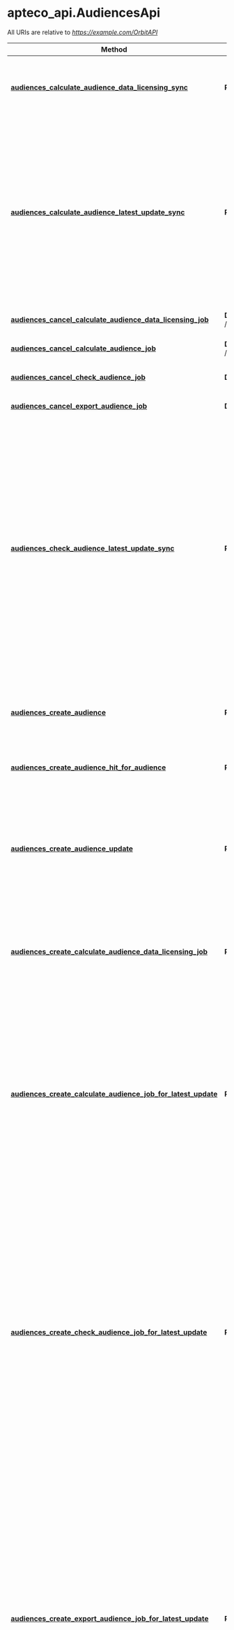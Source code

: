 # apteco_api.AudiencesApi

All URIs are relative to *https://example.com/OrbitAPI*

Method | HTTP request | Description
------------- | ------------- | -------------
[**audiences_calculate_audience_data_licensing_sync**](AudiencesApi.md#audiences_calculate_audience_data_licensing_sync) | **POST** /{dataViewName}/Audiences/{audienceId}/DataLicensingSync | Get data licensing information for the latest version of this audience
[**audiences_calculate_audience_latest_update_sync**](AudiencesApi.md#audiences_calculate_audience_latest_update_sync) | **POST** /{dataViewName}/Audiences/{audienceId}/CalculateSync | Calculate counts against the FastStats system for the latest version of this audience.  The different queries associated with the latest  version of this audience will be combined to produce the end result
[**audiences_cancel_calculate_audience_data_licensing_job**](AudiencesApi.md#audiences_cancel_calculate_audience_data_licensing_job) | **DELETE** /{dataViewName}/Audiences/{audienceId}/DataLicensingJobs/{jobId} | Cancel a running data licensing job
[**audiences_cancel_calculate_audience_job**](AudiencesApi.md#audiences_cancel_calculate_audience_job) | **DELETE** /{dataViewName}/Audiences/{audienceId}/CalculateJobs/{jobId} | Cancel a running calculate job
[**audiences_cancel_check_audience_job**](AudiencesApi.md#audiences_cancel_check_audience_job) | **DELETE** /{dataViewName}/Audiences/{audienceId}/CheckJobs/{jobId} | Cancel a running check job
[**audiences_cancel_export_audience_job**](AudiencesApi.md#audiences_cancel_export_audience_job) | **DELETE** /{dataViewName}/Audiences/{audienceId}/ExportJobs/{jobId} | Cancel a running export job
[**audiences_check_audience_latest_update_sync**](AudiencesApi.md#audiences_check_audience_latest_update_sync) | **POST** /{dataViewName}/Audiences/{audienceId}/CheckSync | Calculate check statistics against the FastStats system for the latest version of this audience.  The different queries associated with the latest  version of this audience will be combined to identify the data to analyse and the specified dimensions will be used to perform the analysis.
[**audiences_create_audience**](AudiencesApi.md#audiences_create_audience) | **POST** /{dataViewName}/Audiences | Creates a new audience from the given details for the logged in user.
[**audiences_create_audience_hit_for_audience**](AudiencesApi.md#audiences_create_audience_hit_for_audience) | **POST** /{dataViewName}/Audiences/{audienceId}/Hits | Register a hit (view) for the given audience
[**audiences_create_audience_update**](AudiencesApi.md#audiences_create_audience_update) | **POST** /{dataViewName}/Audiences/{audienceId}/Updates | Updates the details of a particular audience.  If you don&#39;t have an id for the  audience then POST to the /Audiences URL to create a new audience.
[**audiences_create_calculate_audience_data_licensing_job**](AudiencesApi.md#audiences_create_calculate_audience_data_licensing_job) | **POST** /{dataViewName}/Audiences/{audienceId}/DataLicensingJobs | Create a new job to get data licensing information for the latest version of this audience
[**audiences_create_calculate_audience_job_for_latest_update**](AudiencesApi.md#audiences_create_calculate_audience_job_for_latest_update) | **POST** /{dataViewName}/Audiences/{audienceId}/CalculateJobs | Create a new job to calculate counts against the FastStats system for the latest version of this audience.  The different queries associated with the latest  version of this audience will be combined to produce the end result
[**audiences_create_check_audience_job_for_latest_update**](AudiencesApi.md#audiences_create_check_audience_job_for_latest_update) | **POST** /{dataViewName}/Audiences/{audienceId}/CheckJobs | Create a new job to calculate check statistics against the FastStats system for the latest version of this audience.  The different queries associated with the latest  version of this audience will be combined to identify the data to analyse and the specified dimensions will be used to perform the analysis.
[**audiences_create_export_audience_job_for_latest_update**](AudiencesApi.md#audiences_create_export_audience_job_for_latest_update) | **POST** /{dataViewName}/Audiences/{audienceId}/ExportJobs | Create a new job to export data from the FastStats system for the latest version of this audience.  The different queries associated with the latest  version of this audience will be combined to identify the data to export and the specified columns will be used to export the data, to a file  and/or as a sample within the body of the result
[**audiences_delete_audience**](AudiencesApi.md#audiences_delete_audience) | **DELETE** /{dataViewName}/Audiences/{audienceId} | Deletes the specified audience
[**audiences_export_audience_latest_update_sync**](AudiencesApi.md#audiences_export_audience_latest_update_sync) | **POST** /{dataViewName}/Audiences/{audienceId}/ExportSync | Create a new job to export data from the FastStats system for the latest version of this audience.  The different queries associated with the latest  version of this audience will be combined to identify the data to export and the specified columns will be used to export the data, to a file  and/or as a sample within the body of the result
[**audiences_get_audience**](AudiencesApi.md#audiences_get_audience) | **GET** /{dataViewName}/Audiences/{audienceId} | Returns the details of a particular audience
[**audiences_get_audience_hit_for_audience**](AudiencesApi.md#audiences_get_audience_hit_for_audience) | **GET** /{dataViewName}/Audiences/{audienceId}/Hits/{audienceHitId} | Returns details for a given audience hit for this audience
[**audiences_get_audience_hits_for_audience**](AudiencesApi.md#audiences_get_audience_hits_for_audience) | **GET** /{dataViewName}/Audiences/{audienceId}/Hits | Returns a summary of the hits for this audience - i.e. information about when users have viewed the audience.
[**audiences_get_audience_latest_native_for_nett_query**](AudiencesApi.md#audiences_get_audience_latest_native_for_nett_query) | **GET** /{dataViewName}/Audiences/{audienceId}/Native/Nett | Returns native XML (i.e. for use with other FastStats applications) for the Nett query of the latest update for a particular audience
[**audiences_get_audience_result**](AudiencesApi.md#audiences_get_audience_result) | **GET** /{dataViewName}/Audiences/{audienceId}/Results/{audienceResultId} | Returns details of a particular result for a particular audience
[**audiences_get_audience_results**](AudiencesApi.md#audiences_get_audience_results) | **GET** /{dataViewName}/Audiences/{audienceId}/Results | Returns a summary of the results for a particular audience
[**audiences_get_audience_update**](AudiencesApi.md#audiences_get_audience_update) | **GET** /{dataViewName}/Audiences/{audienceId}/Updates/{audienceUpdateId} | Returns details of an update for a particular audience
[**audiences_get_audience_updates**](AudiencesApi.md#audiences_get_audience_updates) | **GET** /{dataViewName}/Audiences/{audienceId}/Updates | Returns a summary of the updates to a particular audience
[**audiences_get_audiences**](AudiencesApi.md#audiences_get_audiences) | **GET** /{dataViewName}/Audiences | Requires OrbitAdmin: Gets summary information about each audience in the DataView.
[**audiences_get_calculate_audience_data_licensing_job**](AudiencesApi.md#audiences_get_calculate_audience_data_licensing_job) | **POST** /{dataViewName}/Audiences/{audienceId}/DataLicensingJobs/{jobId} | Get the status of a running calculate job
[**audiences_get_calculate_audience_job**](AudiencesApi.md#audiences_get_calculate_audience_job) | **GET** /{dataViewName}/Audiences/{audienceId}/CalculateJobs/{jobId} | Get the status of a running calculate job
[**audiences_get_check_audience_job**](AudiencesApi.md#audiences_get_check_audience_job) | **GET** /{dataViewName}/Audiences/{audienceId}/CheckJobs/{jobId} | Get the status of a running check job
[**audiences_get_export_audience_job**](AudiencesApi.md#audiences_get_export_audience_job) | **GET** /{dataViewName}/Audiences/{audienceId}/ExportJobs/{jobId} | Get the status of a running export job
[**audiences_transfer_audience_ownership**](AudiencesApi.md#audiences_transfer_audience_ownership) | **POST** /{dataViewName}/Audiences/{audienceId}/TransferOwnership | Transfer ownership of an audience from the current user to a new owner


# **audiences_calculate_audience_data_licensing_sync**
> LicensingInfo audiences_calculate_audience_data_licensing_sync(data_view_name, audience_id, timeout_in_seconds=timeout_in_seconds, data_licensing_detail=data_licensing_detail)

Get data licensing information for the latest version of this audience

### Example

* Api Key Authentication (faststats_auth):
```python
from __future__ import print_function
import time
import apteco_api
from apteco_api.rest import ApiException
from pprint import pprint
configuration = apteco_api.Configuration()
# Configure API key authorization: faststats_auth
configuration.api_key['Authorization'] = 'YOUR_API_KEY'
# Uncomment below to setup prefix (e.g. Bearer) for API key, if needed
# configuration.api_key_prefix['Authorization'] = 'Bearer'

# Defining host is optional and default to https://example.com/OrbitAPI
configuration.host = "https://example.com/OrbitAPI"
# Enter a context with an instance of the API client
with apteco_api.ApiClient(configuration) as api_client:
    # Create an instance of the API class
    api_instance = apteco_api.AudiencesApi(api_client)
    data_view_name = 'data_view_name_example' # str | The name of the DataView to act on
audience_id = 56 # int | The id of the audience to calculate the result for
timeout_in_seconds = 56 # int | The number of seconds before the request will time out.  Leave unspecified to use the default value given in the audience service's configuration (optional)
data_licensing_detail = apteco_api.DataLicensingDetail() # DataLicensingDetail | The details required to get data licensing information for an audience (optional)

    try:
        # Get data licensing information for the latest version of this audience
        api_response = api_instance.audiences_calculate_audience_data_licensing_sync(data_view_name, audience_id, timeout_in_seconds=timeout_in_seconds, data_licensing_detail=data_licensing_detail)
        pprint(api_response)
    except ApiException as e:
        print("Exception when calling AudiencesApi->audiences_calculate_audience_data_licensing_sync: %s\n" % e)
```

### Parameters

Name | Type | Description  | Notes
------------- | ------------- | ------------- | -------------
 **data_view_name** | **str**| The name of the DataView to act on | 
 **audience_id** | **int**| The id of the audience to calculate the result for | 
 **timeout_in_seconds** | **int**| The number of seconds before the request will time out.  Leave unspecified to use the default value given in the audience service&#39;s configuration | [optional] 
 **data_licensing_detail** | [**DataLicensingDetail**](DataLicensingDetail.md)| The details required to get data licensing information for an audience | [optional] 

### Return type

[**LicensingInfo**](LicensingInfo.md)

### Authorization

[faststats_auth](../README.md#faststats_auth)

### HTTP request headers

 - **Content-Type**: application/json-patch+json, application/json, text/json, application/*+json, application/xml, text/xml, application/*+xml
 - **Accept**: application/json, text/json, application/xml, text/xml

### HTTP response details
| Status code | Description | Response headers |
|-------------|-------------|------------------|
**200** | The calculation completed successfully |  -  |
**400** | A bad request |  -  |
**403** | The given session is not allowed to get data licensing information. |  -  |
**404** | The audience couldn&#39;t be found |  -  |

[[Back to top]](#) [[Back to API list]](../README.md#documentation-for-api-endpoints) [[Back to Model list]](../README.md#documentation-for-models) [[Back to README]](../README.md)

# **audiences_calculate_audience_latest_update_sync**
> AudienceResultDetail audiences_calculate_audience_latest_update_sync(data_view_name, audience_id, timeout_in_seconds=timeout_in_seconds, calculate_audience_details=calculate_audience_details)

Calculate counts against the FastStats system for the latest version of this audience.  The different queries associated with the latest  version of this audience will be combined to produce the end result

### Example

* Api Key Authentication (faststats_auth):
```python
from __future__ import print_function
import time
import apteco_api
from apteco_api.rest import ApiException
from pprint import pprint
configuration = apteco_api.Configuration()
# Configure API key authorization: faststats_auth
configuration.api_key['Authorization'] = 'YOUR_API_KEY'
# Uncomment below to setup prefix (e.g. Bearer) for API key, if needed
# configuration.api_key_prefix['Authorization'] = 'Bearer'

# Defining host is optional and default to https://example.com/OrbitAPI
configuration.host = "https://example.com/OrbitAPI"
# Enter a context with an instance of the API client
with apteco_api.ApiClient(configuration) as api_client:
    # Create an instance of the API class
    api_instance = apteco_api.AudiencesApi(api_client)
    data_view_name = 'data_view_name_example' # str | The name of the DataView to act on
audience_id = 56 # int | The id of the audience to calculate the result for.
timeout_in_seconds = 56 # int | The number of seconds before the request will time out.  Leave unspecified to use the default value given in the audience service's configuration (optional)
calculate_audience_details = apteco_api.CalculateAudienceDetails() # CalculateAudienceDetails | The details for calculating this audience. (optional)

    try:
        # Calculate counts against the FastStats system for the latest version of this audience.  The different queries associated with the latest  version of this audience will be combined to produce the end result
        api_response = api_instance.audiences_calculate_audience_latest_update_sync(data_view_name, audience_id, timeout_in_seconds=timeout_in_seconds, calculate_audience_details=calculate_audience_details)
        pprint(api_response)
    except ApiException as e:
        print("Exception when calling AudiencesApi->audiences_calculate_audience_latest_update_sync: %s\n" % e)
```

### Parameters

Name | Type | Description  | Notes
------------- | ------------- | ------------- | -------------
 **data_view_name** | **str**| The name of the DataView to act on | 
 **audience_id** | **int**| The id of the audience to calculate the result for. | 
 **timeout_in_seconds** | **int**| The number of seconds before the request will time out.  Leave unspecified to use the default value given in the audience service&#39;s configuration | [optional] 
 **calculate_audience_details** | [**CalculateAudienceDetails**](CalculateAudienceDetails.md)| The details for calculating this audience. | [optional] 

### Return type

[**AudienceResultDetail**](AudienceResultDetail.md)

### Authorization

[faststats_auth](../README.md#faststats_auth)

### HTTP request headers

 - **Content-Type**: application/json-patch+json, application/json, text/json, application/*+json, application/xml, text/xml, application/*+xml
 - **Accept**: application/json, text/json, application/xml, text/xml

### HTTP response details
| Status code | Description | Response headers |
|-------------|-------------|------------------|
**201** | The calculation completed successfully |  -  |
**400** | A bad request |  -  |
**403** | The given session is not allowed to count this audience. |  -  |
**404** | The DataView or audience couldn&#39;t be found |  -  |

[[Back to top]](#) [[Back to API list]](../README.md#documentation-for-api-endpoints) [[Back to Model list]](../README.md#documentation-for-models) [[Back to README]](../README.md)

# **audiences_cancel_calculate_audience_data_licensing_job**
> audiences_cancel_calculate_audience_data_licensing_job(data_view_name, audience_id, job_id)

Cancel a running data licensing job

### Example

* Api Key Authentication (faststats_auth):
```python
from __future__ import print_function
import time
import apteco_api
from apteco_api.rest import ApiException
from pprint import pprint
configuration = apteco_api.Configuration()
# Configure API key authorization: faststats_auth
configuration.api_key['Authorization'] = 'YOUR_API_KEY'
# Uncomment below to setup prefix (e.g. Bearer) for API key, if needed
# configuration.api_key_prefix['Authorization'] = 'Bearer'

# Defining host is optional and default to https://example.com/OrbitAPI
configuration.host = "https://example.com/OrbitAPI"
# Enter a context with an instance of the API client
with apteco_api.ApiClient(configuration) as api_client:
    # Create an instance of the API class
    api_instance = apteco_api.AudiencesApi(api_client)
    data_view_name = 'data_view_name_example' # str | The name of the DataView to act on
audience_id = 56 # int | The id of the audience that the data licensing job is running for.
job_id = 56 # int | The id of the job to cancel

    try:
        # Cancel a running data licensing job
        api_instance.audiences_cancel_calculate_audience_data_licensing_job(data_view_name, audience_id, job_id)
    except ApiException as e:
        print("Exception when calling AudiencesApi->audiences_cancel_calculate_audience_data_licensing_job: %s\n" % e)
```

### Parameters

Name | Type | Description  | Notes
------------- | ------------- | ------------- | -------------
 **data_view_name** | **str**| The name of the DataView to act on | 
 **audience_id** | **int**| The id of the audience that the data licensing job is running for. | 
 **job_id** | **int**| The id of the job to cancel | 

### Return type

void (empty response body)

### Authorization

[faststats_auth](../README.md#faststats_auth)

### HTTP request headers

 - **Content-Type**: Not defined
 - **Accept**: Not defined

### HTTP response details
| Status code | Description | Response headers |
|-------------|-------------|------------------|
**204** | The job was cancelled successful |  -  |
**400** | A bad request |  -  |
**403** | The given session is not allowed to cancel the data licensing job. |  -  |
**404** | The DataView, audience or job couldn&#39;t be found |  -  |

[[Back to top]](#) [[Back to API list]](../README.md#documentation-for-api-endpoints) [[Back to Model list]](../README.md#documentation-for-models) [[Back to README]](../README.md)

# **audiences_cancel_calculate_audience_job**
> audiences_cancel_calculate_audience_job(data_view_name, audience_id, job_id)

Cancel a running calculate job

### Example

* Api Key Authentication (faststats_auth):
```python
from __future__ import print_function
import time
import apteco_api
from apteco_api.rest import ApiException
from pprint import pprint
configuration = apteco_api.Configuration()
# Configure API key authorization: faststats_auth
configuration.api_key['Authorization'] = 'YOUR_API_KEY'
# Uncomment below to setup prefix (e.g. Bearer) for API key, if needed
# configuration.api_key_prefix['Authorization'] = 'Bearer'

# Defining host is optional and default to https://example.com/OrbitAPI
configuration.host = "https://example.com/OrbitAPI"
# Enter a context with an instance of the API client
with apteco_api.ApiClient(configuration) as api_client:
    # Create an instance of the API class
    api_instance = apteco_api.AudiencesApi(api_client)
    data_view_name = 'data_view_name_example' # str | The name of the DataView to act on
audience_id = 56 # int | The id of the audience that the calculate job is running for.
job_id = 56 # int | The id of the job to cancel

    try:
        # Cancel a running calculate job
        api_instance.audiences_cancel_calculate_audience_job(data_view_name, audience_id, job_id)
    except ApiException as e:
        print("Exception when calling AudiencesApi->audiences_cancel_calculate_audience_job: %s\n" % e)
```

### Parameters

Name | Type | Description  | Notes
------------- | ------------- | ------------- | -------------
 **data_view_name** | **str**| The name of the DataView to act on | 
 **audience_id** | **int**| The id of the audience that the calculate job is running for. | 
 **job_id** | **int**| The id of the job to cancel | 

### Return type

void (empty response body)

### Authorization

[faststats_auth](../README.md#faststats_auth)

### HTTP request headers

 - **Content-Type**: Not defined
 - **Accept**: Not defined

### HTTP response details
| Status code | Description | Response headers |
|-------------|-------------|------------------|
**204** | The job was cancelled successful |  -  |
**400** | A bad request |  -  |
**403** | The given session is not allowed to cancel the calculate job. |  -  |
**404** | The DataView, audience or job couldn&#39;t be found |  -  |

[[Back to top]](#) [[Back to API list]](../README.md#documentation-for-api-endpoints) [[Back to Model list]](../README.md#documentation-for-models) [[Back to README]](../README.md)

# **audiences_cancel_check_audience_job**
> audiences_cancel_check_audience_job(data_view_name, audience_id, job_id)

Cancel a running check job

### Example

* Api Key Authentication (faststats_auth):
```python
from __future__ import print_function
import time
import apteco_api
from apteco_api.rest import ApiException
from pprint import pprint
configuration = apteco_api.Configuration()
# Configure API key authorization: faststats_auth
configuration.api_key['Authorization'] = 'YOUR_API_KEY'
# Uncomment below to setup prefix (e.g. Bearer) for API key, if needed
# configuration.api_key_prefix['Authorization'] = 'Bearer'

# Defining host is optional and default to https://example.com/OrbitAPI
configuration.host = "https://example.com/OrbitAPI"
# Enter a context with an instance of the API client
with apteco_api.ApiClient(configuration) as api_client:
    # Create an instance of the API class
    api_instance = apteco_api.AudiencesApi(api_client)
    data_view_name = 'data_view_name_example' # str | The name of the DataView to act on
audience_id = 56 # int | The id of the audience that the check job is running for.
job_id = 56 # int | The id of the job to cancel

    try:
        # Cancel a running check job
        api_instance.audiences_cancel_check_audience_job(data_view_name, audience_id, job_id)
    except ApiException as e:
        print("Exception when calling AudiencesApi->audiences_cancel_check_audience_job: %s\n" % e)
```

### Parameters

Name | Type | Description  | Notes
------------- | ------------- | ------------- | -------------
 **data_view_name** | **str**| The name of the DataView to act on | 
 **audience_id** | **int**| The id of the audience that the check job is running for. | 
 **job_id** | **int**| The id of the job to cancel | 

### Return type

void (empty response body)

### Authorization

[faststats_auth](../README.md#faststats_auth)

### HTTP request headers

 - **Content-Type**: Not defined
 - **Accept**: Not defined

### HTTP response details
| Status code | Description | Response headers |
|-------------|-------------|------------------|
**204** | The job was cancelled successful |  -  |
**400** | A bad request |  -  |
**403** | The given session is not allowed to cancel the check job. |  -  |
**404** | The DataView, audience or job couldn&#39;t be found |  -  |

[[Back to top]](#) [[Back to API list]](../README.md#documentation-for-api-endpoints) [[Back to Model list]](../README.md#documentation-for-models) [[Back to README]](../README.md)

# **audiences_cancel_export_audience_job**
> audiences_cancel_export_audience_job(data_view_name, audience_id, job_id)

Cancel a running export job

### Example

* Api Key Authentication (faststats_auth):
```python
from __future__ import print_function
import time
import apteco_api
from apteco_api.rest import ApiException
from pprint import pprint
configuration = apteco_api.Configuration()
# Configure API key authorization: faststats_auth
configuration.api_key['Authorization'] = 'YOUR_API_KEY'
# Uncomment below to setup prefix (e.g. Bearer) for API key, if needed
# configuration.api_key_prefix['Authorization'] = 'Bearer'

# Defining host is optional and default to https://example.com/OrbitAPI
configuration.host = "https://example.com/OrbitAPI"
# Enter a context with an instance of the API client
with apteco_api.ApiClient(configuration) as api_client:
    # Create an instance of the API class
    api_instance = apteco_api.AudiencesApi(api_client)
    data_view_name = 'data_view_name_example' # str | The name of the DataView to act on
audience_id = 56 # int | The id of the audience that the export job is running for.
job_id = 56 # int | The id of the job to cancel

    try:
        # Cancel a running export job
        api_instance.audiences_cancel_export_audience_job(data_view_name, audience_id, job_id)
    except ApiException as e:
        print("Exception when calling AudiencesApi->audiences_cancel_export_audience_job: %s\n" % e)
```

### Parameters

Name | Type | Description  | Notes
------------- | ------------- | ------------- | -------------
 **data_view_name** | **str**| The name of the DataView to act on | 
 **audience_id** | **int**| The id of the audience that the export job is running for. | 
 **job_id** | **int**| The id of the job to cancel | 

### Return type

void (empty response body)

### Authorization

[faststats_auth](../README.md#faststats_auth)

### HTTP request headers

 - **Content-Type**: Not defined
 - **Accept**: Not defined

### HTTP response details
| Status code | Description | Response headers |
|-------------|-------------|------------------|
**204** | The job was cancelled successful |  -  |
**400** | A bad request |  -  |
**403** | The given session is not allowed to cancel the export job. |  -  |
**404** | The DataView, audience or job couldn&#39;t be found |  -  |

[[Back to top]](#) [[Back to API list]](../README.md#documentation-for-api-endpoints) [[Back to Model list]](../README.md#documentation-for-models) [[Back to README]](../README.md)

# **audiences_check_audience_latest_update_sync**
> AudienceCheckDetail audiences_check_audience_latest_update_sync(data_view_name, audience_id, timeout_in_seconds=timeout_in_seconds, check_audience_details=check_audience_details)

Calculate check statistics against the FastStats system for the latest version of this audience.  The different queries associated with the latest  version of this audience will be combined to identify the data to analyse and the specified dimensions will be used to perform the analysis.

### Example

* Api Key Authentication (faststats_auth):
```python
from __future__ import print_function
import time
import apteco_api
from apteco_api.rest import ApiException
from pprint import pprint
configuration = apteco_api.Configuration()
# Configure API key authorization: faststats_auth
configuration.api_key['Authorization'] = 'YOUR_API_KEY'
# Uncomment below to setup prefix (e.g. Bearer) for API key, if needed
# configuration.api_key_prefix['Authorization'] = 'Bearer'

# Defining host is optional and default to https://example.com/OrbitAPI
configuration.host = "https://example.com/OrbitAPI"
# Enter a context with an instance of the API client
with apteco_api.ApiClient(configuration) as api_client:
    # Create an instance of the API class
    api_instance = apteco_api.AudiencesApi(api_client)
    data_view_name = 'data_view_name_example' # str | The name of the DataView to act on
audience_id = 56 # int | The id of the audience to calculate the result for.
timeout_in_seconds = 56 # int | The number of seconds before the request will time out.  Leave unspecified to use the default value given in the audience service's configuration (optional)
check_audience_details = apteco_api.CheckAudienceDetails() # CheckAudienceDetails | The details for checking this audience. (optional)

    try:
        # Calculate check statistics against the FastStats system for the latest version of this audience.  The different queries associated with the latest  version of this audience will be combined to identify the data to analyse and the specified dimensions will be used to perform the analysis.
        api_response = api_instance.audiences_check_audience_latest_update_sync(data_view_name, audience_id, timeout_in_seconds=timeout_in_seconds, check_audience_details=check_audience_details)
        pprint(api_response)
    except ApiException as e:
        print("Exception when calling AudiencesApi->audiences_check_audience_latest_update_sync: %s\n" % e)
```

### Parameters

Name | Type | Description  | Notes
------------- | ------------- | ------------- | -------------
 **data_view_name** | **str**| The name of the DataView to act on | 
 **audience_id** | **int**| The id of the audience to calculate the result for. | 
 **timeout_in_seconds** | **int**| The number of seconds before the request will time out.  Leave unspecified to use the default value given in the audience service&#39;s configuration | [optional] 
 **check_audience_details** | [**CheckAudienceDetails**](CheckAudienceDetails.md)| The details for checking this audience. | [optional] 

### Return type

[**AudienceCheckDetail**](AudienceCheckDetail.md)

### Authorization

[faststats_auth](../README.md#faststats_auth)

### HTTP request headers

 - **Content-Type**: application/json-patch+json, application/json, text/json, application/*+json, application/xml, text/xml, application/*+xml
 - **Accept**: application/json, text/json, application/xml, text/xml

### HTTP response details
| Status code | Description | Response headers |
|-------------|-------------|------------------|
**200** | The calculation completed successfully |  -  |
**400** | A bad request |  -  |
**403** | The given session is not allowed to check this audience. |  -  |
**404** | The DataView or audience couldn&#39;t be found |  -  |

[[Back to top]](#) [[Back to API list]](../README.md#documentation-for-api-endpoints) [[Back to Model list]](../README.md#documentation-for-models) [[Back to README]](../README.md)

# **audiences_create_audience**
> AudienceDetail audiences_create_audience(data_view_name, audience_detail=audience_detail)

Creates a new audience from the given details for the logged in user.

Requires licence flags [AudienceSelection]

### Example

* Api Key Authentication (faststats_auth):
```python
from __future__ import print_function
import time
import apteco_api
from apteco_api.rest import ApiException
from pprint import pprint
configuration = apteco_api.Configuration()
# Configure API key authorization: faststats_auth
configuration.api_key['Authorization'] = 'YOUR_API_KEY'
# Uncomment below to setup prefix (e.g. Bearer) for API key, if needed
# configuration.api_key_prefix['Authorization'] = 'Bearer'

# Defining host is optional and default to https://example.com/OrbitAPI
configuration.host = "https://example.com/OrbitAPI"
# Enter a context with an instance of the API client
with apteco_api.ApiClient(configuration) as api_client:
    # Create an instance of the API class
    api_instance = apteco_api.AudiencesApi(api_client)
    data_view_name = 'data_view_name_example' # str | The name of the DataView to act on
audience_detail = apteco_api.CreateAudienceDetail() # CreateAudienceDetail | The details for the audience to create.  If you want              to update a specific audience then PUT to the /Audiences/{audienceId} URL (optional)

    try:
        # Creates a new audience from the given details for the logged in user.
        api_response = api_instance.audiences_create_audience(data_view_name, audience_detail=audience_detail)
        pprint(api_response)
    except ApiException as e:
        print("Exception when calling AudiencesApi->audiences_create_audience: %s\n" % e)
```

### Parameters

Name | Type | Description  | Notes
------------- | ------------- | ------------- | -------------
 **data_view_name** | **str**| The name of the DataView to act on | 
 **audience_detail** | [**CreateAudienceDetail**](CreateAudienceDetail.md)| The details for the audience to create.  If you want              to update a specific audience then PUT to the /Audiences/{audienceId} URL | [optional] 

### Return type

[**AudienceDetail**](AudienceDetail.md)

### Authorization

[faststats_auth](../README.md#faststats_auth)

### HTTP request headers

 - **Content-Type**: application/json-patch+json, application/json, text/json, application/*+json, application/xml, text/xml, application/*+xml
 - **Accept**: application/json, text/json, application/xml, text/xml

### HTTP response details
| Status code | Description | Response headers |
|-------------|-------------|------------------|
**201** | The audience was created successfully |  -  |
**400** | A bad request |  -  |
**404** | The DataView couldn&#39;t be found |  -  |

[[Back to top]](#) [[Back to API list]](../README.md#documentation-for-api-endpoints) [[Back to Model list]](../README.md#documentation-for-models) [[Back to README]](../README.md)

# **audiences_create_audience_hit_for_audience**
> AudienceHitDetail audiences_create_audience_hit_for_audience(data_view_name, audience_id, create_audience_hit_details=create_audience_hit_details)

Register a hit (view) for the given audience

### Example

* Api Key Authentication (faststats_auth):
```python
from __future__ import print_function
import time
import apteco_api
from apteco_api.rest import ApiException
from pprint import pprint
configuration = apteco_api.Configuration()
# Configure API key authorization: faststats_auth
configuration.api_key['Authorization'] = 'YOUR_API_KEY'
# Uncomment below to setup prefix (e.g. Bearer) for API key, if needed
# configuration.api_key_prefix['Authorization'] = 'Bearer'

# Defining host is optional and default to https://example.com/OrbitAPI
configuration.host = "https://example.com/OrbitAPI"
# Enter a context with an instance of the API client
with apteco_api.ApiClient(configuration) as api_client:
    # Create an instance of the API class
    api_instance = apteco_api.AudiencesApi(api_client)
    data_view_name = 'data_view_name_example' # str | The name of the DataView to act on
audience_id = 56 # int | The id of the audience to register the hit for
create_audience_hit_details = apteco_api.CreateAudienceHitDetails() # CreateAudienceHitDetails | Details to register the hit with (optional)

    try:
        # Register a hit (view) for the given audience
        api_response = api_instance.audiences_create_audience_hit_for_audience(data_view_name, audience_id, create_audience_hit_details=create_audience_hit_details)
        pprint(api_response)
    except ApiException as e:
        print("Exception when calling AudiencesApi->audiences_create_audience_hit_for_audience: %s\n" % e)
```

### Parameters

Name | Type | Description  | Notes
------------- | ------------- | ------------- | -------------
 **data_view_name** | **str**| The name of the DataView to act on | 
 **audience_id** | **int**| The id of the audience to register the hit for | 
 **create_audience_hit_details** | [**CreateAudienceHitDetails**](CreateAudienceHitDetails.md)| Details to register the hit with | [optional] 

### Return type

[**AudienceHitDetail**](AudienceHitDetail.md)

### Authorization

[faststats_auth](../README.md#faststats_auth)

### HTTP request headers

 - **Content-Type**: application/json-patch+json, application/json, text/json, application/*+json, application/xml, text/xml, application/*+xml
 - **Accept**: application/json, text/json, application/xml, text/xml

### HTTP response details
| Status code | Description | Response headers |
|-------------|-------------|------------------|
**200** | The details of the created audience hit |  -  |
**400** | Bad request |  -  |
**403** | The given session is not allowed to see the details for this audience |  -  |
**404** | The DataView or audience couldn&#39;t be found |  -  |

[[Back to top]](#) [[Back to API list]](../README.md#documentation-for-api-endpoints) [[Back to Model list]](../README.md#documentation-for-models) [[Back to README]](../README.md)

# **audiences_create_audience_update**
> AudienceUpdateDetail audiences_create_audience_update(data_view_name, audience_id, create_audience_update=create_audience_update)

Updates the details of a particular audience.  If you don't have an id for the  audience then POST to the /Audiences URL to create a new audience.

Requires licence flags [AudienceSelection]

### Example

* Api Key Authentication (faststats_auth):
```python
from __future__ import print_function
import time
import apteco_api
from apteco_api.rest import ApiException
from pprint import pprint
configuration = apteco_api.Configuration()
# Configure API key authorization: faststats_auth
configuration.api_key['Authorization'] = 'YOUR_API_KEY'
# Uncomment below to setup prefix (e.g. Bearer) for API key, if needed
# configuration.api_key_prefix['Authorization'] = 'Bearer'

# Defining host is optional and default to https://example.com/OrbitAPI
configuration.host = "https://example.com/OrbitAPI"
# Enter a context with an instance of the API client
with apteco_api.ApiClient(configuration) as api_client:
    # Create an instance of the API class
    api_instance = apteco_api.AudiencesApi(api_client)
    data_view_name = 'data_view_name_example' # str | The name of the DataView to act on
audience_id = 56 # int | The id of the audience to add/update
create_audience_update = apteco_api.CreateAudienceUpdate() # CreateAudienceUpdate | The details for the audience to add/update (optional)

    try:
        # Updates the details of a particular audience.  If you don't have an id for the  audience then POST to the /Audiences URL to create a new audience.
        api_response = api_instance.audiences_create_audience_update(data_view_name, audience_id, create_audience_update=create_audience_update)
        pprint(api_response)
    except ApiException as e:
        print("Exception when calling AudiencesApi->audiences_create_audience_update: %s\n" % e)
```

### Parameters

Name | Type | Description  | Notes
------------- | ------------- | ------------- | -------------
 **data_view_name** | **str**| The name of the DataView to act on | 
 **audience_id** | **int**| The id of the audience to add/update | 
 **create_audience_update** | [**CreateAudienceUpdate**](CreateAudienceUpdate.md)| The details for the audience to add/update | [optional] 

### Return type

[**AudienceUpdateDetail**](AudienceUpdateDetail.md)

### Authorization

[faststats_auth](../README.md#faststats_auth)

### HTTP request headers

 - **Content-Type**: application/json-patch+json, application/json, text/json, application/*+json, application/xml, text/xml, application/*+xml
 - **Accept**: application/json, text/json, application/xml, text/xml

### HTTP response details
| Status code | Description | Response headers |
|-------------|-------------|------------------|
**201** | The audience details were added/updated successfully |  -  |
**400** | A bad request |  -  |
**403** | The given session is not allowed to update the details for this audience.  Only audience owners or admins can modify their audience |  -  |
**404** | The DataView or audience couldn&#39;t be found |  -  |

[[Back to top]](#) [[Back to API list]](../README.md#documentation-for-api-endpoints) [[Back to Model list]](../README.md#documentation-for-models) [[Back to README]](../README.md)

# **audiences_create_calculate_audience_data_licensing_job**
> AudienceDataLicensingInfoJobDetail audiences_create_calculate_audience_data_licensing_job(data_view_name, audience_id, data_licensing_detail=data_licensing_detail)

Create a new job to get data licensing information for the latest version of this audience

### Example

* Api Key Authentication (faststats_auth):
```python
from __future__ import print_function
import time
import apteco_api
from apteco_api.rest import ApiException
from pprint import pprint
configuration = apteco_api.Configuration()
# Configure API key authorization: faststats_auth
configuration.api_key['Authorization'] = 'YOUR_API_KEY'
# Uncomment below to setup prefix (e.g. Bearer) for API key, if needed
# configuration.api_key_prefix['Authorization'] = 'Bearer'

# Defining host is optional and default to https://example.com/OrbitAPI
configuration.host = "https://example.com/OrbitAPI"
# Enter a context with an instance of the API client
with apteco_api.ApiClient(configuration) as api_client:
    # Create an instance of the API class
    api_instance = apteco_api.AudiencesApi(api_client)
    data_view_name = 'data_view_name_example' # str | The name of the DataView to act on
audience_id = 56 # int | The id of the audience to calculate the result for
data_licensing_detail = apteco_api.DataLicensingDetail() # DataLicensingDetail | The details required to get data licensing information for an audience (optional)

    try:
        # Create a new job to get data licensing information for the latest version of this audience
        api_response = api_instance.audiences_create_calculate_audience_data_licensing_job(data_view_name, audience_id, data_licensing_detail=data_licensing_detail)
        pprint(api_response)
    except ApiException as e:
        print("Exception when calling AudiencesApi->audiences_create_calculate_audience_data_licensing_job: %s\n" % e)
```

### Parameters

Name | Type | Description  | Notes
------------- | ------------- | ------------- | -------------
 **data_view_name** | **str**| The name of the DataView to act on | 
 **audience_id** | **int**| The id of the audience to calculate the result for | 
 **data_licensing_detail** | [**DataLicensingDetail**](DataLicensingDetail.md)| The details required to get data licensing information for an audience | [optional] 

### Return type

[**AudienceDataLicensingInfoJobDetail**](AudienceDataLicensingInfoJobDetail.md)

### Authorization

[faststats_auth](../README.md#faststats_auth)

### HTTP request headers

 - **Content-Type**: application/json-patch+json, application/json, text/json, application/*+json, application/xml, text/xml, application/*+xml
 - **Accept**: application/json, text/json, application/xml, text/xml

### HTTP response details
| Status code | Description | Response headers |
|-------------|-------------|------------------|
**201** | The calculate data licensing info job was successfully created |  -  |
**400** | A bad request |  -  |
**403** | The given session is not allowed to get the status of this data licensing job. |  -  |
**404** | The audience couldn&#39;t be found |  -  |

[[Back to top]](#) [[Back to API list]](../README.md#documentation-for-api-endpoints) [[Back to Model list]](../README.md#documentation-for-models) [[Back to README]](../README.md)

# **audiences_create_calculate_audience_job_for_latest_update**
> AudienceCalculateJobDetail audiences_create_calculate_audience_job_for_latest_update(data_view_name, audience_id, calculate_audience_details=calculate_audience_details)

Create a new job to calculate counts against the FastStats system for the latest version of this audience.  The different queries associated with the latest  version of this audience will be combined to produce the end result

### Example

* Api Key Authentication (faststats_auth):
```python
from __future__ import print_function
import time
import apteco_api
from apteco_api.rest import ApiException
from pprint import pprint
configuration = apteco_api.Configuration()
# Configure API key authorization: faststats_auth
configuration.api_key['Authorization'] = 'YOUR_API_KEY'
# Uncomment below to setup prefix (e.g. Bearer) for API key, if needed
# configuration.api_key_prefix['Authorization'] = 'Bearer'

# Defining host is optional and default to https://example.com/OrbitAPI
configuration.host = "https://example.com/OrbitAPI"
# Enter a context with an instance of the API client
with apteco_api.ApiClient(configuration) as api_client:
    # Create an instance of the API class
    api_instance = apteco_api.AudiencesApi(api_client)
    data_view_name = 'data_view_name_example' # str | The name of the DataView to act on
audience_id = 56 # int | The id of the audience to calculate the result for.
calculate_audience_details = apteco_api.CalculateAudienceDetails() # CalculateAudienceDetails | The details for calculating this audience. (optional)

    try:
        # Create a new job to calculate counts against the FastStats system for the latest version of this audience.  The different queries associated with the latest  version of this audience will be combined to produce the end result
        api_response = api_instance.audiences_create_calculate_audience_job_for_latest_update(data_view_name, audience_id, calculate_audience_details=calculate_audience_details)
        pprint(api_response)
    except ApiException as e:
        print("Exception when calling AudiencesApi->audiences_create_calculate_audience_job_for_latest_update: %s\n" % e)
```

### Parameters

Name | Type | Description  | Notes
------------- | ------------- | ------------- | -------------
 **data_view_name** | **str**| The name of the DataView to act on | 
 **audience_id** | **int**| The id of the audience to calculate the result for. | 
 **calculate_audience_details** | [**CalculateAudienceDetails**](CalculateAudienceDetails.md)| The details for calculating this audience. | [optional] 

### Return type

[**AudienceCalculateJobDetail**](AudienceCalculateJobDetail.md)

### Authorization

[faststats_auth](../README.md#faststats_auth)

### HTTP request headers

 - **Content-Type**: application/json-patch+json, application/json, text/json, application/*+json, application/xml, text/xml, application/*+xml
 - **Accept**: application/json, text/json, application/xml, text/xml

### HTTP response details
| Status code | Description | Response headers |
|-------------|-------------|------------------|
**201** | The calculate job was successfully created |  -  |
**400** | A bad request |  -  |
**403** | The given session is not allowed to calculate this audience. |  -  |
**404** | The DataView or audience couldn&#39;t be found |  -  |

[[Back to top]](#) [[Back to API list]](../README.md#documentation-for-api-endpoints) [[Back to Model list]](../README.md#documentation-for-models) [[Back to README]](../README.md)

# **audiences_create_check_audience_job_for_latest_update**
> AudienceCheckJobDetail audiences_create_check_audience_job_for_latest_update(data_view_name, audience_id, check_audience_details=check_audience_details)

Create a new job to calculate check statistics against the FastStats system for the latest version of this audience.  The different queries associated with the latest  version of this audience will be combined to identify the data to analyse and the specified dimensions will be used to perform the analysis.

### Example

* Api Key Authentication (faststats_auth):
```python
from __future__ import print_function
import time
import apteco_api
from apteco_api.rest import ApiException
from pprint import pprint
configuration = apteco_api.Configuration()
# Configure API key authorization: faststats_auth
configuration.api_key['Authorization'] = 'YOUR_API_KEY'
# Uncomment below to setup prefix (e.g. Bearer) for API key, if needed
# configuration.api_key_prefix['Authorization'] = 'Bearer'

# Defining host is optional and default to https://example.com/OrbitAPI
configuration.host = "https://example.com/OrbitAPI"
# Enter a context with an instance of the API client
with apteco_api.ApiClient(configuration) as api_client:
    # Create an instance of the API class
    api_instance = apteco_api.AudiencesApi(api_client)
    data_view_name = 'data_view_name_example' # str | The name of the DataView to act on
audience_id = 56 # int | The id of the audience to calculate the result for.
check_audience_details = apteco_api.CheckAudienceDetails() # CheckAudienceDetails | The details for checking this audience. (optional)

    try:
        # Create a new job to calculate check statistics against the FastStats system for the latest version of this audience.  The different queries associated with the latest  version of this audience will be combined to identify the data to analyse and the specified dimensions will be used to perform the analysis.
        api_response = api_instance.audiences_create_check_audience_job_for_latest_update(data_view_name, audience_id, check_audience_details=check_audience_details)
        pprint(api_response)
    except ApiException as e:
        print("Exception when calling AudiencesApi->audiences_create_check_audience_job_for_latest_update: %s\n" % e)
```

### Parameters

Name | Type | Description  | Notes
------------- | ------------- | ------------- | -------------
 **data_view_name** | **str**| The name of the DataView to act on | 
 **audience_id** | **int**| The id of the audience to calculate the result for. | 
 **check_audience_details** | [**CheckAudienceDetails**](CheckAudienceDetails.md)| The details for checking this audience. | [optional] 

### Return type

[**AudienceCheckJobDetail**](AudienceCheckJobDetail.md)

### Authorization

[faststats_auth](../README.md#faststats_auth)

### HTTP request headers

 - **Content-Type**: application/json-patch+json, application/json, text/json, application/*+json, application/xml, text/xml, application/*+xml
 - **Accept**: application/json, text/json, application/xml, text/xml

### HTTP response details
| Status code | Description | Response headers |
|-------------|-------------|------------------|
**201** | The check job was successfully created |  -  |
**400** | A bad request |  -  |
**403** | The given session is not allowed to check this audience. |  -  |
**404** | The DataView or audience couldn&#39;t be found |  -  |

[[Back to top]](#) [[Back to API list]](../README.md#documentation-for-api-endpoints) [[Back to Model list]](../README.md#documentation-for-models) [[Back to README]](../README.md)

# **audiences_create_export_audience_job_for_latest_update**
> AudienceExportJobDetail audiences_create_export_audience_job_for_latest_update(data_view_name, audience_id, export_audience_details=export_audience_details)

Create a new job to export data from the FastStats system for the latest version of this audience.  The different queries associated with the latest  version of this audience will be combined to identify the data to export and the specified columns will be used to export the data, to a file  and/or as a sample within the body of the result

Might require licence flags [Export]

### Example

* Api Key Authentication (faststats_auth):
```python
from __future__ import print_function
import time
import apteco_api
from apteco_api.rest import ApiException
from pprint import pprint
configuration = apteco_api.Configuration()
# Configure API key authorization: faststats_auth
configuration.api_key['Authorization'] = 'YOUR_API_KEY'
# Uncomment below to setup prefix (e.g. Bearer) for API key, if needed
# configuration.api_key_prefix['Authorization'] = 'Bearer'

# Defining host is optional and default to https://example.com/OrbitAPI
configuration.host = "https://example.com/OrbitAPI"
# Enter a context with an instance of the API client
with apteco_api.ApiClient(configuration) as api_client:
    # Create an instance of the API class
    api_instance = apteco_api.AudiencesApi(api_client)
    data_view_name = 'data_view_name_example' # str | The name of the DataView to act on
audience_id = 56 # int | The id of the audience to export data for.
export_audience_details = apteco_api.ExportAudienceDetails() # ExportAudienceDetails | The details for exporting this audience. (optional)

    try:
        # Create a new job to export data from the FastStats system for the latest version of this audience.  The different queries associated with the latest  version of this audience will be combined to identify the data to export and the specified columns will be used to export the data, to a file  and/or as a sample within the body of the result
        api_response = api_instance.audiences_create_export_audience_job_for_latest_update(data_view_name, audience_id, export_audience_details=export_audience_details)
        pprint(api_response)
    except ApiException as e:
        print("Exception when calling AudiencesApi->audiences_create_export_audience_job_for_latest_update: %s\n" % e)
```

### Parameters

Name | Type | Description  | Notes
------------- | ------------- | ------------- | -------------
 **data_view_name** | **str**| The name of the DataView to act on | 
 **audience_id** | **int**| The id of the audience to export data for. | 
 **export_audience_details** | [**ExportAudienceDetails**](ExportAudienceDetails.md)| The details for exporting this audience. | [optional] 

### Return type

[**AudienceExportJobDetail**](AudienceExportJobDetail.md)

### Authorization

[faststats_auth](../README.md#faststats_auth)

### HTTP request headers

 - **Content-Type**: application/json-patch+json, application/json, text/json, application/*+json, application/xml, text/xml, application/*+xml
 - **Accept**: application/json, text/json, application/xml, text/xml

### HTTP response details
| Status code | Description | Response headers |
|-------------|-------------|------------------|
**201** | The export job was successfully created |  -  |
**400** | A bad request |  -  |
**403** | The given session is not allowed to export this audience. |  -  |
**404** | The DataView or audience couldn&#39;t be found |  -  |

[[Back to top]](#) [[Back to API list]](../README.md#documentation-for-api-endpoints) [[Back to Model list]](../README.md#documentation-for-models) [[Back to README]](../README.md)

# **audiences_delete_audience**
> audiences_delete_audience(data_view_name, audience_id)

Deletes the specified audience

Requires licence flags [AudienceSelection]

### Example

* Api Key Authentication (faststats_auth):
```python
from __future__ import print_function
import time
import apteco_api
from apteco_api.rest import ApiException
from pprint import pprint
configuration = apteco_api.Configuration()
# Configure API key authorization: faststats_auth
configuration.api_key['Authorization'] = 'YOUR_API_KEY'
# Uncomment below to setup prefix (e.g. Bearer) for API key, if needed
# configuration.api_key_prefix['Authorization'] = 'Bearer'

# Defining host is optional and default to https://example.com/OrbitAPI
configuration.host = "https://example.com/OrbitAPI"
# Enter a context with an instance of the API client
with apteco_api.ApiClient(configuration) as api_client:
    # Create an instance of the API class
    api_instance = apteco_api.AudiencesApi(api_client)
    data_view_name = 'data_view_name_example' # str | The name of the DataView to act on
audience_id = 56 # int | The id of the audience to delete

    try:
        # Deletes the specified audience
        api_instance.audiences_delete_audience(data_view_name, audience_id)
    except ApiException as e:
        print("Exception when calling AudiencesApi->audiences_delete_audience: %s\n" % e)
```

### Parameters

Name | Type | Description  | Notes
------------- | ------------- | ------------- | -------------
 **data_view_name** | **str**| The name of the DataView to act on | 
 **audience_id** | **int**| The id of the audience to delete | 

### Return type

void (empty response body)

### Authorization

[faststats_auth](../README.md#faststats_auth)

### HTTP request headers

 - **Content-Type**: Not defined
 - **Accept**: Not defined

### HTTP response details
| Status code | Description | Response headers |
|-------------|-------------|------------------|
**204** | The audience was deleted successfully |  -  |
**400** | A bad request |  -  |
**403** | The given session is not allowed to delete this audience.  Only audience owners or admins can delete their audiences |  -  |
**404** | The DataView or audience couldn&#39;t be found |  -  |

[[Back to top]](#) [[Back to API list]](../README.md#documentation-for-api-endpoints) [[Back to Model list]](../README.md#documentation-for-models) [[Back to README]](../README.md)

# **audiences_export_audience_latest_update_sync**
> AudienceExportDetail audiences_export_audience_latest_update_sync(data_view_name, audience_id, timeout_in_seconds=timeout_in_seconds, export_audience_details=export_audience_details)

Create a new job to export data from the FastStats system for the latest version of this audience.  The different queries associated with the latest  version of this audience will be combined to identify the data to export and the specified columns will be used to export the data, to a file  and/or as a sample within the body of the result

Might require licence flags [Export]

### Example

* Api Key Authentication (faststats_auth):
```python
from __future__ import print_function
import time
import apteco_api
from apteco_api.rest import ApiException
from pprint import pprint
configuration = apteco_api.Configuration()
# Configure API key authorization: faststats_auth
configuration.api_key['Authorization'] = 'YOUR_API_KEY'
# Uncomment below to setup prefix (e.g. Bearer) for API key, if needed
# configuration.api_key_prefix['Authorization'] = 'Bearer'

# Defining host is optional and default to https://example.com/OrbitAPI
configuration.host = "https://example.com/OrbitAPI"
# Enter a context with an instance of the API client
with apteco_api.ApiClient(configuration) as api_client:
    # Create an instance of the API class
    api_instance = apteco_api.AudiencesApi(api_client)
    data_view_name = 'data_view_name_example' # str | The name of the DataView to act on
audience_id = 56 # int | The id of the audience to export data for.
timeout_in_seconds = 56 # int | The number of seconds before the request will time out.  Leave unspecified to use the default value given in the audience service's configuration (optional)
export_audience_details = apteco_api.ExportAudienceDetails() # ExportAudienceDetails | The details for calculating this audience. (optional)

    try:
        # Create a new job to export data from the FastStats system for the latest version of this audience.  The different queries associated with the latest  version of this audience will be combined to identify the data to export and the specified columns will be used to export the data, to a file  and/or as a sample within the body of the result
        api_response = api_instance.audiences_export_audience_latest_update_sync(data_view_name, audience_id, timeout_in_seconds=timeout_in_seconds, export_audience_details=export_audience_details)
        pprint(api_response)
    except ApiException as e:
        print("Exception when calling AudiencesApi->audiences_export_audience_latest_update_sync: %s\n" % e)
```

### Parameters

Name | Type | Description  | Notes
------------- | ------------- | ------------- | -------------
 **data_view_name** | **str**| The name of the DataView to act on | 
 **audience_id** | **int**| The id of the audience to export data for. | 
 **timeout_in_seconds** | **int**| The number of seconds before the request will time out.  Leave unspecified to use the default value given in the audience service&#39;s configuration | [optional] 
 **export_audience_details** | [**ExportAudienceDetails**](ExportAudienceDetails.md)| The details for calculating this audience. | [optional] 

### Return type

[**AudienceExportDetail**](AudienceExportDetail.md)

### Authorization

[faststats_auth](../README.md#faststats_auth)

### HTTP request headers

 - **Content-Type**: application/json-patch+json, application/json, text/json, application/*+json, application/xml, text/xml, application/*+xml
 - **Accept**: application/json, text/json, application/xml, text/xml

### HTTP response details
| Status code | Description | Response headers |
|-------------|-------------|------------------|
**200** | The export completed successfully |  -  |
**400** | A bad request |  -  |
**403** | The given session is not allowed to export this audience. |  -  |
**404** | The DataView or audience couldn&#39;t be found |  -  |

[[Back to top]](#) [[Back to API list]](../README.md#documentation-for-api-endpoints) [[Back to Model list]](../README.md#documentation-for-models) [[Back to README]](../README.md)

# **audiences_get_audience**
> AudienceDetail audiences_get_audience(data_view_name, audience_id, include_queries=include_queries, include_brief=include_brief)

Returns the details of a particular audience

### Example

* Api Key Authentication (faststats_auth):
```python
from __future__ import print_function
import time
import apteco_api
from apteco_api.rest import ApiException
from pprint import pprint
configuration = apteco_api.Configuration()
# Configure API key authorization: faststats_auth
configuration.api_key['Authorization'] = 'YOUR_API_KEY'
# Uncomment below to setup prefix (e.g. Bearer) for API key, if needed
# configuration.api_key_prefix['Authorization'] = 'Bearer'

# Defining host is optional and default to https://example.com/OrbitAPI
configuration.host = "https://example.com/OrbitAPI"
# Enter a context with an instance of the API client
with apteco_api.ApiClient(configuration) as api_client:
    # Create an instance of the API class
    api_instance = apteco_api.AudiencesApi(api_client)
    data_view_name = 'data_view_name_example' # str | The name of the DataView to act on
audience_id = 56 # int | The id of the audience to view
include_queries = True # bool | If specified, whether to include the query definitions for this audience or not.  Defaults to true - to return query definitions (optional)
include_brief = True # bool | If specified, whether to include the brief for this audience or not.  Defaults to true - to return the brief (optional)

    try:
        # Returns the details of a particular audience
        api_response = api_instance.audiences_get_audience(data_view_name, audience_id, include_queries=include_queries, include_brief=include_brief)
        pprint(api_response)
    except ApiException as e:
        print("Exception when calling AudiencesApi->audiences_get_audience: %s\n" % e)
```

### Parameters

Name | Type | Description  | Notes
------------- | ------------- | ------------- | -------------
 **data_view_name** | **str**| The name of the DataView to act on | 
 **audience_id** | **int**| The id of the audience to view | 
 **include_queries** | **bool**| If specified, whether to include the query definitions for this audience or not.  Defaults to true - to return query definitions | [optional] 
 **include_brief** | **bool**| If specified, whether to include the brief for this audience or not.  Defaults to true - to return the brief | [optional] 

### Return type

[**AudienceDetail**](AudienceDetail.md)

### Authorization

[faststats_auth](../README.md#faststats_auth)

### HTTP request headers

 - **Content-Type**: Not defined
 - **Accept**: application/json, text/json, application/xml, text/xml

### HTTP response details
| Status code | Description | Response headers |
|-------------|-------------|------------------|
**200** | The audience details |  -  |
**400** | A bad request |  -  |
**403** | The given session is not allowed to see the details for this audience |  -  |
**404** | The audience or DataView couldn&#39;t be found |  -  |

[[Back to top]](#) [[Back to API list]](../README.md#documentation-for-api-endpoints) [[Back to Model list]](../README.md#documentation-for-models) [[Back to README]](../README.md)

# **audiences_get_audience_hit_for_audience**
> AudienceHitDetail audiences_get_audience_hit_for_audience(data_view_name, audience_id, audience_hit_id)

Returns details for a given audience hit for this audience

### Example

* Api Key Authentication (faststats_auth):
```python
from __future__ import print_function
import time
import apteco_api
from apteco_api.rest import ApiException
from pprint import pprint
configuration = apteco_api.Configuration()
# Configure API key authorization: faststats_auth
configuration.api_key['Authorization'] = 'YOUR_API_KEY'
# Uncomment below to setup prefix (e.g. Bearer) for API key, if needed
# configuration.api_key_prefix['Authorization'] = 'Bearer'

# Defining host is optional and default to https://example.com/OrbitAPI
configuration.host = "https://example.com/OrbitAPI"
# Enter a context with an instance of the API client
with apteco_api.ApiClient(configuration) as api_client:
    # Create an instance of the API class
    api_instance = apteco_api.AudiencesApi(api_client)
    data_view_name = 'data_view_name_example' # str | The name of the DataView to act on
audience_id = 56 # int | The id of the audience to get the hit information for
audience_hit_id = 56 # int | The id of the hit

    try:
        # Returns details for a given audience hit for this audience
        api_response = api_instance.audiences_get_audience_hit_for_audience(data_view_name, audience_id, audience_hit_id)
        pprint(api_response)
    except ApiException as e:
        print("Exception when calling AudiencesApi->audiences_get_audience_hit_for_audience: %s\n" % e)
```

### Parameters

Name | Type | Description  | Notes
------------- | ------------- | ------------- | -------------
 **data_view_name** | **str**| The name of the DataView to act on | 
 **audience_id** | **int**| The id of the audience to get the hit information for | 
 **audience_hit_id** | **int**| The id of the hit | 

### Return type

[**AudienceHitDetail**](AudienceHitDetail.md)

### Authorization

[faststats_auth](../README.md#faststats_auth)

### HTTP request headers

 - **Content-Type**: Not defined
 - **Accept**: application/json, text/json, application/xml, text/xml

### HTTP response details
| Status code | Description | Response headers |
|-------------|-------------|------------------|
**200** | The details of the given audience hit |  -  |
**400** | Bad request |  -  |
**403** | The given session is not allowed to see the details for this audience |  -  |
**404** | The DataView, audience or audience hit couldn&#39;t be found |  -  |

[[Back to top]](#) [[Back to API list]](../README.md#documentation-for-api-endpoints) [[Back to Model list]](../README.md#documentation-for-models) [[Back to README]](../README.md)

# **audiences_get_audience_hits_for_audience**
> PagedResultsAudienceHitSummary audiences_get_audience_hits_for_audience(data_view_name, audience_id, filter=filter, order_by=order_by, offset=offset, count=count)

Returns a summary of the hits for this audience - i.e. information about when users have viewed the audience.

### Example

* Api Key Authentication (faststats_auth):
```python
from __future__ import print_function
import time
import apteco_api
from apteco_api.rest import ApiException
from pprint import pprint
configuration = apteco_api.Configuration()
# Configure API key authorization: faststats_auth
configuration.api_key['Authorization'] = 'YOUR_API_KEY'
# Uncomment below to setup prefix (e.g. Bearer) for API key, if needed
# configuration.api_key_prefix['Authorization'] = 'Bearer'

# Defining host is optional and default to https://example.com/OrbitAPI
configuration.host = "https://example.com/OrbitAPI"
# Enter a context with an instance of the API client
with apteco_api.ApiClient(configuration) as api_client:
    # Create an instance of the API class
    api_instance = apteco_api.AudiencesApi(api_client)
    data_view_name = 'data_view_name_example' # str | The name of the DataView to act on
audience_id = 56 # int | The id of the audience to get the hit information for
filter = 'filter_example' # str | Filter the list of items using a simple expression language.  The available list of fields are Username, Timestamp, UserAgentDetails (optional)
order_by = 'order_by_example' # str | Order the items by a given field (in ascending order unless the field is preceeded by a \"-\" character).  The available list of fields are Username, Timestamp, UserAgentDetails (optional)
offset = 56 # int | The number of items to skip in the (potentially filtered) result set before returning subsequent items. (optional)
count = 56 # int | The maximum number of items to show from the (potentially filtered) result set. (optional)

    try:
        # Returns a summary of the hits for this audience - i.e. information about when users have viewed the audience.
        api_response = api_instance.audiences_get_audience_hits_for_audience(data_view_name, audience_id, filter=filter, order_by=order_by, offset=offset, count=count)
        pprint(api_response)
    except ApiException as e:
        print("Exception when calling AudiencesApi->audiences_get_audience_hits_for_audience: %s\n" % e)
```

### Parameters

Name | Type | Description  | Notes
------------- | ------------- | ------------- | -------------
 **data_view_name** | **str**| The name of the DataView to act on | 
 **audience_id** | **int**| The id of the audience to get the hit information for | 
 **filter** | **str**| Filter the list of items using a simple expression language.  The available list of fields are Username, Timestamp, UserAgentDetails | [optional] 
 **order_by** | **str**| Order the items by a given field (in ascending order unless the field is preceeded by a \&quot;-\&quot; character).  The available list of fields are Username, Timestamp, UserAgentDetails | [optional] 
 **offset** | **int**| The number of items to skip in the (potentially filtered) result set before returning subsequent items. | [optional] 
 **count** | **int**| The maximum number of items to show from the (potentially filtered) result set. | [optional] 

### Return type

[**PagedResultsAudienceHitSummary**](PagedResultsAudienceHitSummary.md)

### Authorization

[faststats_auth](../README.md#faststats_auth)

### HTTP request headers

 - **Content-Type**: Not defined
 - **Accept**: application/json, text/json, application/xml, text/xml

### HTTP response details
| Status code | Description | Response headers |
|-------------|-------------|------------------|
**200** | Summaries of the hits of this audience |  -  |
**400** | A bad request |  -  |
**403** | The given session is not allowed to see the details for this audience |  -  |
**404** | The DataView or audience couldn&#39;t be found |  -  |

[[Back to top]](#) [[Back to API list]](../README.md#documentation-for-api-endpoints) [[Back to Model list]](../README.md#documentation-for-models) [[Back to README]](../README.md)

# **audiences_get_audience_latest_native_for_nett_query**
> str audiences_get_audience_latest_native_for_nett_query(data_view_name, audience_id)

Returns native XML (i.e. for use with other FastStats applications) for the Nett query of the latest update for a particular audience

### Example

* Api Key Authentication (faststats_auth):
```python
from __future__ import print_function
import time
import apteco_api
from apteco_api.rest import ApiException
from pprint import pprint
configuration = apteco_api.Configuration()
# Configure API key authorization: faststats_auth
configuration.api_key['Authorization'] = 'YOUR_API_KEY'
# Uncomment below to setup prefix (e.g. Bearer) for API key, if needed
# configuration.api_key_prefix['Authorization'] = 'Bearer'

# Defining host is optional and default to https://example.com/OrbitAPI
configuration.host = "https://example.com/OrbitAPI"
# Enter a context with an instance of the API client
with apteco_api.ApiClient(configuration) as api_client:
    # Create an instance of the API class
    api_instance = apteco_api.AudiencesApi(api_client)
    data_view_name = 'data_view_name_example' # str | The name of the DataView to act on
audience_id = 56 # int | The id of the audience

    try:
        # Returns native XML (i.e. for use with other FastStats applications) for the Nett query of the latest update for a particular audience
        api_response = api_instance.audiences_get_audience_latest_native_for_nett_query(data_view_name, audience_id)
        pprint(api_response)
    except ApiException as e:
        print("Exception when calling AudiencesApi->audiences_get_audience_latest_native_for_nett_query: %s\n" % e)
```

### Parameters

Name | Type | Description  | Notes
------------- | ------------- | ------------- | -------------
 **data_view_name** | **str**| The name of the DataView to act on | 
 **audience_id** | **int**| The id of the audience | 

### Return type

**str**

### Authorization

[faststats_auth](../README.md#faststats_auth)

### HTTP request headers

 - **Content-Type**: Not defined
 - **Accept**: text/xml, application/xml

### HTTP response details
| Status code | Description | Response headers |
|-------------|-------------|------------------|
**200** | The query XML |  -  |
**400** | A bad request |  -  |
**403** | The given session is not allowed to see the details for this audience |  -  |
**404** | The DataView or audience couldn&#39;t be found |  -  |

[[Back to top]](#) [[Back to API list]](../README.md#documentation-for-api-endpoints) [[Back to Model list]](../README.md#documentation-for-models) [[Back to README]](../README.md)

# **audiences_get_audience_result**
> AudienceResultDetail audiences_get_audience_result(data_view_name, audience_id, audience_result_id)

Returns details of a particular result for a particular audience

### Example

* Api Key Authentication (faststats_auth):
```python
from __future__ import print_function
import time
import apteco_api
from apteco_api.rest import ApiException
from pprint import pprint
configuration = apteco_api.Configuration()
# Configure API key authorization: faststats_auth
configuration.api_key['Authorization'] = 'YOUR_API_KEY'
# Uncomment below to setup prefix (e.g. Bearer) for API key, if needed
# configuration.api_key_prefix['Authorization'] = 'Bearer'

# Defining host is optional and default to https://example.com/OrbitAPI
configuration.host = "https://example.com/OrbitAPI"
# Enter a context with an instance of the API client
with apteco_api.ApiClient(configuration) as api_client:
    # Create an instance of the API class
    api_instance = apteco_api.AudiencesApi(api_client)
    data_view_name = 'data_view_name_example' # str | The name of the DataView to act on
audience_id = 56 # int | The id of the audience to get the results for
audience_result_id = 56 # int | The id of the result for the audience

    try:
        # Returns details of a particular result for a particular audience
        api_response = api_instance.audiences_get_audience_result(data_view_name, audience_id, audience_result_id)
        pprint(api_response)
    except ApiException as e:
        print("Exception when calling AudiencesApi->audiences_get_audience_result: %s\n" % e)
```

### Parameters

Name | Type | Description  | Notes
------------- | ------------- | ------------- | -------------
 **data_view_name** | **str**| The name of the DataView to act on | 
 **audience_id** | **int**| The id of the audience to get the results for | 
 **audience_result_id** | **int**| The id of the result for the audience | 

### Return type

[**AudienceResultDetail**](AudienceResultDetail.md)

### Authorization

[faststats_auth](../README.md#faststats_auth)

### HTTP request headers

 - **Content-Type**: Not defined
 - **Accept**: application/json, text/json, application/xml, text/xml

### HTTP response details
| Status code | Description | Response headers |
|-------------|-------------|------------------|
**200** | The audience result |  -  |
**400** | A bad request |  -  |
**403** | The given session is not allowed to see the details for this audience |  -  |
**404** | The DataView, audience or result couldn&#39;t be found |  -  |

[[Back to top]](#) [[Back to API list]](../README.md#documentation-for-api-endpoints) [[Back to Model list]](../README.md#documentation-for-models) [[Back to README]](../README.md)

# **audiences_get_audience_results**
> PagedResultsAudienceResultSummary audiences_get_audience_results(data_view_name, audience_id, filter=filter, order_by=order_by, offset=offset, count=count)

Returns a summary of the results for a particular audience

### Example

* Api Key Authentication (faststats_auth):
```python
from __future__ import print_function
import time
import apteco_api
from apteco_api.rest import ApiException
from pprint import pprint
configuration = apteco_api.Configuration()
# Configure API key authorization: faststats_auth
configuration.api_key['Authorization'] = 'YOUR_API_KEY'
# Uncomment below to setup prefix (e.g. Bearer) for API key, if needed
# configuration.api_key_prefix['Authorization'] = 'Bearer'

# Defining host is optional and default to https://example.com/OrbitAPI
configuration.host = "https://example.com/OrbitAPI"
# Enter a context with an instance of the API client
with apteco_api.ApiClient(configuration) as api_client:
    # Create an instance of the API class
    api_instance = apteco_api.AudiencesApi(api_client)
    data_view_name = 'data_view_name_example' # str | The name of the DataView to act on
audience_id = 56 # int | The id of the audience to get the audience of results for
filter = 'filter_example' # str | Filter the list of items using a simple expression language.  The available list of fields are Timestamp, Username, AudienceUpdateId, Description, OwnerUsername, IsDeleted, ResolveTableName, BriefText (optional)
order_by = 'order_by_example' # str | Order the items by a given field (in ascending order unless the field is preceeded by a \"-\" character).  The available list of fields are Timestamp, Username, AudienceUpdateId, Description, OwnerUsername, IsDeleted, ResolveTableName, BriefText (optional)
offset = 56 # int | The number of items to skip in the (potentially filtered) result set before returning subsequent items. (optional)
count = 56 # int | The maximum number of items to show from the (potentially filtered) result set. (optional)

    try:
        # Returns a summary of the results for a particular audience
        api_response = api_instance.audiences_get_audience_results(data_view_name, audience_id, filter=filter, order_by=order_by, offset=offset, count=count)
        pprint(api_response)
    except ApiException as e:
        print("Exception when calling AudiencesApi->audiences_get_audience_results: %s\n" % e)
```

### Parameters

Name | Type | Description  | Notes
------------- | ------------- | ------------- | -------------
 **data_view_name** | **str**| The name of the DataView to act on | 
 **audience_id** | **int**| The id of the audience to get the audience of results for | 
 **filter** | **str**| Filter the list of items using a simple expression language.  The available list of fields are Timestamp, Username, AudienceUpdateId, Description, OwnerUsername, IsDeleted, ResolveTableName, BriefText | [optional] 
 **order_by** | **str**| Order the items by a given field (in ascending order unless the field is preceeded by a \&quot;-\&quot; character).  The available list of fields are Timestamp, Username, AudienceUpdateId, Description, OwnerUsername, IsDeleted, ResolveTableName, BriefText | [optional] 
 **offset** | **int**| The number of items to skip in the (potentially filtered) result set before returning subsequent items. | [optional] 
 **count** | **int**| The maximum number of items to show from the (potentially filtered) result set. | [optional] 

### Return type

[**PagedResultsAudienceResultSummary**](PagedResultsAudienceResultSummary.md)

### Authorization

[faststats_auth](../README.md#faststats_auth)

### HTTP request headers

 - **Content-Type**: Not defined
 - **Accept**: application/json, text/json, application/xml, text/xml

### HTTP response details
| Status code | Description | Response headers |
|-------------|-------------|------------------|
**200** | Summaries of the audience results |  -  |
**400** | A bad request |  -  |
**403** | The given session is not allowed to see the details for this audience |  -  |
**404** | The DataView or audience couldn&#39;t be found |  -  |

[[Back to top]](#) [[Back to API list]](../README.md#documentation-for-api-endpoints) [[Back to Model list]](../README.md#documentation-for-models) [[Back to README]](../README.md)

# **audiences_get_audience_update**
> AudienceUpdateDetail audiences_get_audience_update(data_view_name, audience_id, audience_update_id, include_queries=include_queries, include_brief=include_brief)

Returns details of an update for a particular audience

### Example

* Api Key Authentication (faststats_auth):
```python
from __future__ import print_function
import time
import apteco_api
from apteco_api.rest import ApiException
from pprint import pprint
configuration = apteco_api.Configuration()
# Configure API key authorization: faststats_auth
configuration.api_key['Authorization'] = 'YOUR_API_KEY'
# Uncomment below to setup prefix (e.g. Bearer) for API key, if needed
# configuration.api_key_prefix['Authorization'] = 'Bearer'

# Defining host is optional and default to https://example.com/OrbitAPI
configuration.host = "https://example.com/OrbitAPI"
# Enter a context with an instance of the API client
with apteco_api.ApiClient(configuration) as api_client:
    # Create an instance of the API class
    api_instance = apteco_api.AudiencesApi(api_client)
    data_view_name = 'data_view_name_example' # str | The name of the DataView to act on
audience_id = 56 # int | The id of the audience that contains the update
audience_update_id = 56 # int | The id of the update for the audience
include_queries = True # bool | If specified, whether to include the query definitions for this update or not.  Defaults to true - to return query definitions (optional)
include_brief = True # bool | If specified, whether to include the brief for this update or not.  Defaults to true - to return the brief (optional)

    try:
        # Returns details of an update for a particular audience
        api_response = api_instance.audiences_get_audience_update(data_view_name, audience_id, audience_update_id, include_queries=include_queries, include_brief=include_brief)
        pprint(api_response)
    except ApiException as e:
        print("Exception when calling AudiencesApi->audiences_get_audience_update: %s\n" % e)
```

### Parameters

Name | Type | Description  | Notes
------------- | ------------- | ------------- | -------------
 **data_view_name** | **str**| The name of the DataView to act on | 
 **audience_id** | **int**| The id of the audience that contains the update | 
 **audience_update_id** | **int**| The id of the update for the audience | 
 **include_queries** | **bool**| If specified, whether to include the query definitions for this update or not.  Defaults to true - to return query definitions | [optional] 
 **include_brief** | **bool**| If specified, whether to include the brief for this update or not.  Defaults to true - to return the brief | [optional] 

### Return type

[**AudienceUpdateDetail**](AudienceUpdateDetail.md)

### Authorization

[faststats_auth](../README.md#faststats_auth)

### HTTP request headers

 - **Content-Type**: Not defined
 - **Accept**: application/json, text/json, application/xml, text/xml

### HTTP response details
| Status code | Description | Response headers |
|-------------|-------------|------------------|
**200** | The audience update |  -  |
**400** | A bad request |  -  |
**403** | The given session is not allowed to see the details for this audience |  -  |
**404** | The DataView, audience or update couldn&#39;t be found |  -  |

[[Back to top]](#) [[Back to API list]](../README.md#documentation-for-api-endpoints) [[Back to Model list]](../README.md#documentation-for-models) [[Back to README]](../README.md)

# **audiences_get_audience_updates**
> PagedResultsAudienceUpdateSummary audiences_get_audience_updates(data_view_name, audience_id, filter=filter, order_by=order_by, offset=offset, count=count)

Returns a summary of the updates to a particular audience

### Example

* Api Key Authentication (faststats_auth):
```python
from __future__ import print_function
import time
import apteco_api
from apteco_api.rest import ApiException
from pprint import pprint
configuration = apteco_api.Configuration()
# Configure API key authorization: faststats_auth
configuration.api_key['Authorization'] = 'YOUR_API_KEY'
# Uncomment below to setup prefix (e.g. Bearer) for API key, if needed
# configuration.api_key_prefix['Authorization'] = 'Bearer'

# Defining host is optional and default to https://example.com/OrbitAPI
configuration.host = "https://example.com/OrbitAPI"
# Enter a context with an instance of the API client
with apteco_api.ApiClient(configuration) as api_client:
    # Create an instance of the API class
    api_instance = apteco_api.AudiencesApi(api_client)
    data_view_name = 'data_view_name_example' # str | The name of the DataView to act on
audience_id = 56 # int | The id of the audience to get the updates for
filter = 'filter_example' # str | Filter the list of items using a simple expression language.  The available list of fields are Timestamp, Username, Title, Description, OwnerUsername, IsDeleted, ResolveTableName (optional)
order_by = 'order_by_example' # str | Order the items by a given field (in ascending order unless the field is preceeded by a \"-\" character).  The available list of fields are Timestamp, Username, Title, Description, OwnerUsername, IsDeleted, ResolveTableName (optional)
offset = 56 # int | The number of items to skip in the (potentially filtered) result set before returning subsequent items. (optional)
count = 56 # int | The maximum number of items to show from the (potentially filtered) result set. (optional)

    try:
        # Returns a summary of the updates to a particular audience
        api_response = api_instance.audiences_get_audience_updates(data_view_name, audience_id, filter=filter, order_by=order_by, offset=offset, count=count)
        pprint(api_response)
    except ApiException as e:
        print("Exception when calling AudiencesApi->audiences_get_audience_updates: %s\n" % e)
```

### Parameters

Name | Type | Description  | Notes
------------- | ------------- | ------------- | -------------
 **data_view_name** | **str**| The name of the DataView to act on | 
 **audience_id** | **int**| The id of the audience to get the updates for | 
 **filter** | **str**| Filter the list of items using a simple expression language.  The available list of fields are Timestamp, Username, Title, Description, OwnerUsername, IsDeleted, ResolveTableName | [optional] 
 **order_by** | **str**| Order the items by a given field (in ascending order unless the field is preceeded by a \&quot;-\&quot; character).  The available list of fields are Timestamp, Username, Title, Description, OwnerUsername, IsDeleted, ResolveTableName | [optional] 
 **offset** | **int**| The number of items to skip in the (potentially filtered) result set before returning subsequent items. | [optional] 
 **count** | **int**| The maximum number of items to show from the (potentially filtered) result set. | [optional] 

### Return type

[**PagedResultsAudienceUpdateSummary**](PagedResultsAudienceUpdateSummary.md)

### Authorization

[faststats_auth](../README.md#faststats_auth)

### HTTP request headers

 - **Content-Type**: Not defined
 - **Accept**: application/json, text/json, application/xml, text/xml

### HTTP response details
| Status code | Description | Response headers |
|-------------|-------------|------------------|
**200** | Summaries of the audience updates |  -  |
**400** | A bad request |  -  |
**403** | The given session is not allowed to see the details for this audience |  -  |
**404** | The DataView or audience couldn&#39;t be found |  -  |

[[Back to top]](#) [[Back to API list]](../README.md#documentation-for-api-endpoints) [[Back to Model list]](../README.md#documentation-for-models) [[Back to README]](../README.md)

# **audiences_get_audiences**
> PagedResultsAudienceSummary audiences_get_audiences(data_view_name, include_deleted=include_deleted, filter=filter, order_by=order_by, offset=offset, count=count)

Requires OrbitAdmin: Gets summary information about each audience in the DataView.

This endpoint is only available for users with the OrbitAdmin role

### Example

* Api Key Authentication (faststats_auth):
```python
from __future__ import print_function
import time
import apteco_api
from apteco_api.rest import ApiException
from pprint import pprint
configuration = apteco_api.Configuration()
# Configure API key authorization: faststats_auth
configuration.api_key['Authorization'] = 'YOUR_API_KEY'
# Uncomment below to setup prefix (e.g. Bearer) for API key, if needed
# configuration.api_key_prefix['Authorization'] = 'Bearer'

# Defining host is optional and default to https://example.com/OrbitAPI
configuration.host = "https://example.com/OrbitAPI"
# Enter a context with an instance of the API client
with apteco_api.ApiClient(configuration) as api_client:
    # Create an instance of the API class
    api_instance = apteco_api.AudiencesApi(api_client)
    data_view_name = 'data_view_name_example' # str | The name of the DataView to act on
include_deleted = 'include_deleted_example' # str | If specified, whether to include deleted audience, not deleted audience or both.  Defaults to not deleted only (optional)
filter = 'filter_example' # str | Filter the list of items using a simple expression language.  The available list of fields are Id, SystemName, Title, Description, OwnerUsername, CreatedOn, DeletedOn, ResolveTableName, LastUpdatedUsername, LastUpdatedOn (optional)
order_by = 'order_by_example' # str | Order the items by a given field (in ascending order unless the field is preceeded by a \"-\" character).  The available list of fields are Id, SystemName, Title, Description, OwnerUsername, CreatedOn, DeletedOn, ResolveTableName, LastUpdatedUsername, LastUpdatedOn (optional)
offset = 56 # int | The number of items to skip in the (potentially filtered) result set before returning subsequent items. (optional)
count = 56 # int | The maximum number of items to show from the (potentially filtered) result set. (optional)

    try:
        # Requires OrbitAdmin: Gets summary information about each audience in the DataView.
        api_response = api_instance.audiences_get_audiences(data_view_name, include_deleted=include_deleted, filter=filter, order_by=order_by, offset=offset, count=count)
        pprint(api_response)
    except ApiException as e:
        print("Exception when calling AudiencesApi->audiences_get_audiences: %s\n" % e)
```

### Parameters

Name | Type | Description  | Notes
------------- | ------------- | ------------- | -------------
 **data_view_name** | **str**| The name of the DataView to act on | 
 **include_deleted** | **str**| If specified, whether to include deleted audience, not deleted audience or both.  Defaults to not deleted only | [optional] 
 **filter** | **str**| Filter the list of items using a simple expression language.  The available list of fields are Id, SystemName, Title, Description, OwnerUsername, CreatedOn, DeletedOn, ResolveTableName, LastUpdatedUsername, LastUpdatedOn | [optional] 
 **order_by** | **str**| Order the items by a given field (in ascending order unless the field is preceeded by a \&quot;-\&quot; character).  The available list of fields are Id, SystemName, Title, Description, OwnerUsername, CreatedOn, DeletedOn, ResolveTableName, LastUpdatedUsername, LastUpdatedOn | [optional] 
 **offset** | **int**| The number of items to skip in the (potentially filtered) result set before returning subsequent items. | [optional] 
 **count** | **int**| The maximum number of items to show from the (potentially filtered) result set. | [optional] 

### Return type

[**PagedResultsAudienceSummary**](PagedResultsAudienceSummary.md)

### Authorization

[faststats_auth](../README.md#faststats_auth)

### HTTP request headers

 - **Content-Type**: Not defined
 - **Accept**: application/json, text/json, application/xml, text/xml

### HTTP response details
| Status code | Description | Response headers |
|-------------|-------------|------------------|
**200** | The list of all audiences |  -  |
**400** | A bad request |  -  |
**403** | The user isn&#39;t an admin user |  -  |
**404** | The DataView couldn&#39;t be found |  -  |

[[Back to top]](#) [[Back to API list]](../README.md#documentation-for-api-endpoints) [[Back to Model list]](../README.md#documentation-for-models) [[Back to README]](../README.md)

# **audiences_get_calculate_audience_data_licensing_job**
> AudienceDataLicensingInfoJobDetail audiences_get_calculate_audience_data_licensing_job(data_view_name, audience_id, job_id, data_licensing_detail=data_licensing_detail)

Get the status of a running calculate job

### Example

* Api Key Authentication (faststats_auth):
```python
from __future__ import print_function
import time
import apteco_api
from apteco_api.rest import ApiException
from pprint import pprint
configuration = apteco_api.Configuration()
# Configure API key authorization: faststats_auth
configuration.api_key['Authorization'] = 'YOUR_API_KEY'
# Uncomment below to setup prefix (e.g. Bearer) for API key, if needed
# configuration.api_key_prefix['Authorization'] = 'Bearer'

# Defining host is optional and default to https://example.com/OrbitAPI
configuration.host = "https://example.com/OrbitAPI"
# Enter a context with an instance of the API client
with apteco_api.ApiClient(configuration) as api_client:
    # Create an instance of the API class
    api_instance = apteco_api.AudiencesApi(api_client)
    data_view_name = 'data_view_name_example' # str | The name of the DataView to act on
audience_id = 56 # int | The id of the audience that the calculate job is running for.
job_id = 56 # int | The id of the job to get the status for.
data_licensing_detail = apteco_api.DataLicensingDetail() # DataLicensingDetail | The details required to get data licensing information for an audience (optional)

    try:
        # Get the status of a running calculate job
        api_response = api_instance.audiences_get_calculate_audience_data_licensing_job(data_view_name, audience_id, job_id, data_licensing_detail=data_licensing_detail)
        pprint(api_response)
    except ApiException as e:
        print("Exception when calling AudiencesApi->audiences_get_calculate_audience_data_licensing_job: %s\n" % e)
```

### Parameters

Name | Type | Description  | Notes
------------- | ------------- | ------------- | -------------
 **data_view_name** | **str**| The name of the DataView to act on | 
 **audience_id** | **int**| The id of the audience that the calculate job is running for. | 
 **job_id** | **int**| The id of the job to get the status for. | 
 **data_licensing_detail** | [**DataLicensingDetail**](DataLicensingDetail.md)| The details required to get data licensing information for an audience | [optional] 

### Return type

[**AudienceDataLicensingInfoJobDetail**](AudienceDataLicensingInfoJobDetail.md)

### Authorization

[faststats_auth](../README.md#faststats_auth)

### HTTP request headers

 - **Content-Type**: application/json-patch+json, application/json, text/json, application/*+json, application/xml, text/xml, application/*+xml
 - **Accept**: application/json, text/json, application/xml, text/xml

### HTTP response details
| Status code | Description | Response headers |
|-------------|-------------|------------------|
**200** | The job status details |  -  |
**400** | A bad request |  -  |
**403** | The given session is not allowed to get the status of this calculate job. |  -  |
**404** | The DataView, audience or job couldn&#39;t be found |  -  |

[[Back to top]](#) [[Back to API list]](../README.md#documentation-for-api-endpoints) [[Back to Model list]](../README.md#documentation-for-models) [[Back to README]](../README.md)

# **audiences_get_calculate_audience_job**
> AudienceCalculateJobDetail audiences_get_calculate_audience_job(data_view_name, audience_id, job_id)

Get the status of a running calculate job

### Example

* Api Key Authentication (faststats_auth):
```python
from __future__ import print_function
import time
import apteco_api
from apteco_api.rest import ApiException
from pprint import pprint
configuration = apteco_api.Configuration()
# Configure API key authorization: faststats_auth
configuration.api_key['Authorization'] = 'YOUR_API_KEY'
# Uncomment below to setup prefix (e.g. Bearer) for API key, if needed
# configuration.api_key_prefix['Authorization'] = 'Bearer'

# Defining host is optional and default to https://example.com/OrbitAPI
configuration.host = "https://example.com/OrbitAPI"
# Enter a context with an instance of the API client
with apteco_api.ApiClient(configuration) as api_client:
    # Create an instance of the API class
    api_instance = apteco_api.AudiencesApi(api_client)
    data_view_name = 'data_view_name_example' # str | The name of the DataView to act on
audience_id = 56 # int | The id of the audience that the calculate job is running for.
job_id = 56 # int | The id of the job to get the status for.

    try:
        # Get the status of a running calculate job
        api_response = api_instance.audiences_get_calculate_audience_job(data_view_name, audience_id, job_id)
        pprint(api_response)
    except ApiException as e:
        print("Exception when calling AudiencesApi->audiences_get_calculate_audience_job: %s\n" % e)
```

### Parameters

Name | Type | Description  | Notes
------------- | ------------- | ------------- | -------------
 **data_view_name** | **str**| The name of the DataView to act on | 
 **audience_id** | **int**| The id of the audience that the calculate job is running for. | 
 **job_id** | **int**| The id of the job to get the status for. | 

### Return type

[**AudienceCalculateJobDetail**](AudienceCalculateJobDetail.md)

### Authorization

[faststats_auth](../README.md#faststats_auth)

### HTTP request headers

 - **Content-Type**: Not defined
 - **Accept**: application/json, text/json, application/xml, text/xml

### HTTP response details
| Status code | Description | Response headers |
|-------------|-------------|------------------|
**200** | The job status details |  -  |
**400** | A bad request |  -  |
**403** | The given session is not allowed to get the status of this calculate job. |  -  |
**404** | The DataView, audience or job couldn&#39;t be found |  -  |

[[Back to top]](#) [[Back to API list]](../README.md#documentation-for-api-endpoints) [[Back to Model list]](../README.md#documentation-for-models) [[Back to README]](../README.md)

# **audiences_get_check_audience_job**
> AudienceCheckJobDetail audiences_get_check_audience_job(data_view_name, audience_id, job_id)

Get the status of a running check job

### Example

* Api Key Authentication (faststats_auth):
```python
from __future__ import print_function
import time
import apteco_api
from apteco_api.rest import ApiException
from pprint import pprint
configuration = apteco_api.Configuration()
# Configure API key authorization: faststats_auth
configuration.api_key['Authorization'] = 'YOUR_API_KEY'
# Uncomment below to setup prefix (e.g. Bearer) for API key, if needed
# configuration.api_key_prefix['Authorization'] = 'Bearer'

# Defining host is optional and default to https://example.com/OrbitAPI
configuration.host = "https://example.com/OrbitAPI"
# Enter a context with an instance of the API client
with apteco_api.ApiClient(configuration) as api_client:
    # Create an instance of the API class
    api_instance = apteco_api.AudiencesApi(api_client)
    data_view_name = 'data_view_name_example' # str | The name of the DataView to act on
audience_id = 56 # int | The id of the audience that the check job is running for.
job_id = 56 # int | The id of the job to get the status for.

    try:
        # Get the status of a running check job
        api_response = api_instance.audiences_get_check_audience_job(data_view_name, audience_id, job_id)
        pprint(api_response)
    except ApiException as e:
        print("Exception when calling AudiencesApi->audiences_get_check_audience_job: %s\n" % e)
```

### Parameters

Name | Type | Description  | Notes
------------- | ------------- | ------------- | -------------
 **data_view_name** | **str**| The name of the DataView to act on | 
 **audience_id** | **int**| The id of the audience that the check job is running for. | 
 **job_id** | **int**| The id of the job to get the status for. | 

### Return type

[**AudienceCheckJobDetail**](AudienceCheckJobDetail.md)

### Authorization

[faststats_auth](../README.md#faststats_auth)

### HTTP request headers

 - **Content-Type**: Not defined
 - **Accept**: application/json, text/json, application/xml, text/xml

### HTTP response details
| Status code | Description | Response headers |
|-------------|-------------|------------------|
**200** | The job status details |  -  |
**400** | A bad request |  -  |
**403** | The given session is not allowed to get the status of this check job. |  -  |
**404** | The DataView, audience or job couldn&#39;t be found |  -  |

[[Back to top]](#) [[Back to API list]](../README.md#documentation-for-api-endpoints) [[Back to Model list]](../README.md#documentation-for-models) [[Back to README]](../README.md)

# **audiences_get_export_audience_job**
> AudienceExportJobDetail audiences_get_export_audience_job(data_view_name, audience_id, job_id)

Get the status of a running export job

### Example

* Api Key Authentication (faststats_auth):
```python
from __future__ import print_function
import time
import apteco_api
from apteco_api.rest import ApiException
from pprint import pprint
configuration = apteco_api.Configuration()
# Configure API key authorization: faststats_auth
configuration.api_key['Authorization'] = 'YOUR_API_KEY'
# Uncomment below to setup prefix (e.g. Bearer) for API key, if needed
# configuration.api_key_prefix['Authorization'] = 'Bearer'

# Defining host is optional and default to https://example.com/OrbitAPI
configuration.host = "https://example.com/OrbitAPI"
# Enter a context with an instance of the API client
with apteco_api.ApiClient(configuration) as api_client:
    # Create an instance of the API class
    api_instance = apteco_api.AudiencesApi(api_client)
    data_view_name = 'data_view_name_example' # str | The name of the DataView to act on
audience_id = 56 # int | The id of the audience that the export job is running for.
job_id = 56 # int | The id of the job to get the status for.

    try:
        # Get the status of a running export job
        api_response = api_instance.audiences_get_export_audience_job(data_view_name, audience_id, job_id)
        pprint(api_response)
    except ApiException as e:
        print("Exception when calling AudiencesApi->audiences_get_export_audience_job: %s\n" % e)
```

### Parameters

Name | Type | Description  | Notes
------------- | ------------- | ------------- | -------------
 **data_view_name** | **str**| The name of the DataView to act on | 
 **audience_id** | **int**| The id of the audience that the export job is running for. | 
 **job_id** | **int**| The id of the job to get the status for. | 

### Return type

[**AudienceExportJobDetail**](AudienceExportJobDetail.md)

### Authorization

[faststats_auth](../README.md#faststats_auth)

### HTTP request headers

 - **Content-Type**: Not defined
 - **Accept**: application/json, text/json, application/xml, text/xml

### HTTP response details
| Status code | Description | Response headers |
|-------------|-------------|------------------|
**200** | The job status details |  -  |
**400** | A bad request |  -  |
**403** | The given session is not allowed to get the status of this export job. |  -  |
**404** | The DataView, audience or job couldn&#39;t be found |  -  |

[[Back to top]](#) [[Back to API list]](../README.md#documentation-for-api-endpoints) [[Back to Model list]](../README.md#documentation-for-models) [[Back to README]](../README.md)

# **audiences_transfer_audience_ownership**
> AudienceDetail audiences_transfer_audience_ownership(data_view_name, audience_id, include_queries=include_queries, include_brief=include_brief, transfer_ownership_details=transfer_ownership_details)

Transfer ownership of an audience from the current user to a new owner

Requires licence flags [AudienceSelection]

### Example

* Api Key Authentication (faststats_auth):
```python
from __future__ import print_function
import time
import apteco_api
from apteco_api.rest import ApiException
from pprint import pprint
configuration = apteco_api.Configuration()
# Configure API key authorization: faststats_auth
configuration.api_key['Authorization'] = 'YOUR_API_KEY'
# Uncomment below to setup prefix (e.g. Bearer) for API key, if needed
# configuration.api_key_prefix['Authorization'] = 'Bearer'

# Defining host is optional and default to https://example.com/OrbitAPI
configuration.host = "https://example.com/OrbitAPI"
# Enter a context with an instance of the API client
with apteco_api.ApiClient(configuration) as api_client:
    # Create an instance of the API class
    api_instance = apteco_api.AudiencesApi(api_client)
    data_view_name = 'data_view_name_example' # str | The name of the DataView to act on
audience_id = 56 # int | The id of the audience to transfer.
include_queries = True # bool | If specified, whether to include the query definitions for the returned audience or not.  Defaults to true - to return query definitions (optional)
include_brief = True # bool | If specified, whether to include the brief for this audience or not.  Defaults to true - to return the brief (optional)
transfer_ownership_details = apteco_api.TransferAudienceOwnershipDetails() # TransferAudienceOwnershipDetails | The details for transferring ownership of the audience. (optional)

    try:
        # Transfer ownership of an audience from the current user to a new owner
        api_response = api_instance.audiences_transfer_audience_ownership(data_view_name, audience_id, include_queries=include_queries, include_brief=include_brief, transfer_ownership_details=transfer_ownership_details)
        pprint(api_response)
    except ApiException as e:
        print("Exception when calling AudiencesApi->audiences_transfer_audience_ownership: %s\n" % e)
```

### Parameters

Name | Type | Description  | Notes
------------- | ------------- | ------------- | -------------
 **data_view_name** | **str**| The name of the DataView to act on | 
 **audience_id** | **int**| The id of the audience to transfer. | 
 **include_queries** | **bool**| If specified, whether to include the query definitions for the returned audience or not.  Defaults to true - to return query definitions | [optional] 
 **include_brief** | **bool**| If specified, whether to include the brief for this audience or not.  Defaults to true - to return the brief | [optional] 
 **transfer_ownership_details** | [**TransferAudienceOwnershipDetails**](TransferAudienceOwnershipDetails.md)| The details for transferring ownership of the audience. | [optional] 

### Return type

[**AudienceDetail**](AudienceDetail.md)

### Authorization

[faststats_auth](../README.md#faststats_auth)

### HTTP request headers

 - **Content-Type**: application/json-patch+json, application/json, text/json, application/*+json, application/xml, text/xml, application/*+xml
 - **Accept**: application/json, text/json, application/xml, text/xml

### HTTP response details
| Status code | Description | Response headers |
|-------------|-------------|------------------|
**200** | The ownership of the audience was successfully transferred |  -  |
**400** | A bad request |  -  |
**403** | The given session is not allowed to transfer this audience.  Only audience owners can transfer their audiences |  -  |
**404** | The DataView or audience couldn&#39;t be found |  -  |

[[Back to top]](#) [[Back to API list]](../README.md#documentation-for-api-endpoints) [[Back to Model list]](../README.md#documentation-for-models) [[Back to README]](../README.md)

